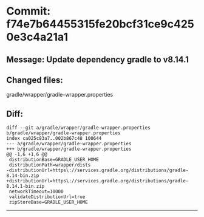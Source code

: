 # Commit: f74e7b64455315fe20bcf31ce9c4250e3c4a21a1
## Message: Update dependency gradle to v8.14.1
## Changed files:
gradle/wrapper/gradle-wrapper.properties

## Diff:
```
diff --git a/gradle/wrapper/gradle-wrapper.properties b/gradle/wrapper/gradle-wrapper.properties
index ca025c83a7..002b867c48 100644
--- a/gradle/wrapper/gradle-wrapper.properties
+++ b/gradle/wrapper/gradle-wrapper.properties
@@ -1,6 +1,6 @@
 distributionBase=GRADLE_USER_HOME
 distributionPath=wrapper/dists
-distributionUrl=https\://services.gradle.org/distributions/gradle-8.14-bin.zip
+distributionUrl=https\://services.gradle.org/distributions/gradle-8.14.1-bin.zip
 networkTimeout=10000
 validateDistributionUrl=true
 zipStoreBase=GRADLE_USER_HOME
```
-----------------------------------
